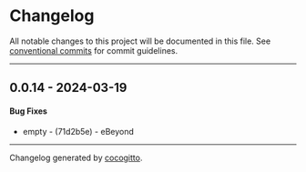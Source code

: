 # Changelog
All notable changes to this project will be documented in this file. See [conventional commits](https://www.conventionalcommits.org/) for commit guidelines.

- - -
## 0.0.14 - 2024-03-19
#### Bug Fixes
- empty - (71d2b5e) - eBeyond

- - -

Changelog generated by [cocogitto](https://github.com/cocogitto/cocogitto).